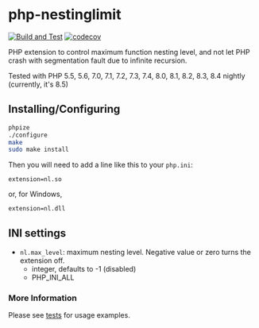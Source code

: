 # php-nestinglimit

[![Build and Test](https://github.com/sjinks/php_nestinglevel/actions/workflows/test.yml/badge.svg)](https://github.com/sjinks/php_nestinglevel/actions/workflows/test.yml) [![codecov](https://codecov.io/gh/sjinks/php_nestinglevel/branch/master/graph/badge.svg)](https://codecov.io/gh/sjinks/php_nestinglevel)

PHP extension to control maximum function nesting level, and not let PHP crash with segmentation fault due to infinite recursion.

Tested with PHP 5.5, 5.6, 7.0, 7.1, 7.2, 7.3, 7.4, 8.0, 8.1, 8.2, 8.3, 8.4 nightly (currently, it's 8.5)

## Installing/Configuring

```bash
phpize
./configure
make
sudo make install
```

Then you will need to add a line like this to your `php.ini`:

```
extension=nl.so
```

or, for Windows,

```
extension=nl.dll
```

## INI settings

  * `nl.max_level`: maximum nesting level. Negative value or zero turns the extension off.
    * integer, defaults to -1 (disabled)
    * PHP_INI_ALL

### More Information

Please see [tests](https://github.com/sjinks/php_nestinglevel/tree/master/tests) for usage examples.
